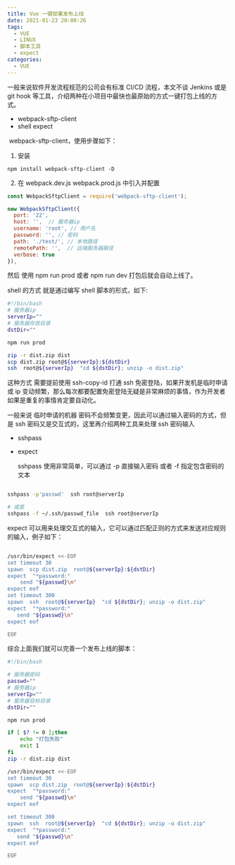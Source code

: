 ```yaml
---
title: Vue 一键部署发布上线
date: 2021-01-23 20:00:26
tags:
  - VUE
  - LINUX
  - 脚本工具
  - expect
categories:
  - VUE
---
```



 一般来说软件开发流程规范的公司会有标准 CI/CD 流程，本文不谈 Jenkins 或是git hook 等工具，介绍两种在小项目中最快也最原始的方式一键打包上线的方式。

-  webpack-sftp-client
-  shell  expect



​    webpack-sftp-client，使用步骤如下：

1. 安装

```
npm install webpack-sftp-client -D
```



2. 在 webpack.dev.js webpack.prod.js 中引入并配置

```javascript
const WebpackSftpClient = require('webpack-sftp-client');

new WebpackSftpClient({
  port: '22',
  host: '',  // 服务器ip
  username: 'root', // 用户名
  password: '', // 密码
  path: './test/', // 本地路径
  remotePath: '',  // 远端服务器路径
  verbose: true
}),

```



然后 使用 npm run prod  或者 npm run dev 打包后就会自动上线了。



shell 的方式 就是通过编写 shell 脚本的形式，如下:

```bash
#!/bin/bash
# 服务器ip
serverIp=""
# 服务器存放目录
dstDir=""

npm run prod

zip -r dist.zip dist
scp dist.zip root@${serverIp}:${dstDir}
ssh  root@${serverIp}  "cd ${dstDir}; unzip -o dist.zip"
```

这种方式 需要提前使用 ssh-copy-id 打通 ssh 免密登陆，如果开发机是临时申请或 ip 变动频繁，那么每次都要配置免密登陆无疑是非常麻烦的事情，作为开发者如果是重复的事情肯定要自动化。

  一般来说 临时申请的机器 密码不会频繁变更，因此可以通过输入密码的方式，但是 ssh 密码又是交互式的，这里再介绍两种工具来处理 ssh 密码输入

- sshpass 
- expect

   sshpass 使用非常简单，可以通过 -p 直接输入密码 或者 -f 指定包含密码的文本

```bash

sshpass -p'passwd'  ssh root@serverIp

# 或是
sshpass -f ~/.ssh/passwd_file  ssh root@serverIp
```

  expect 可以用来处理交互式的输入，它可以通过匹配正则的方式来发送对应规则的输入，例子如下：

  ```bash
  
  /usr/bin/expect <<-EOF
  set timeout 30
  spawn  scp dist.zip  root@${serverIp}:${dstDir}
  expect  "*password:"
      send "${passwd}\n"
  expect eof
  set timeout 300
  spawn  ssh  root@${serverIp}  "cd ${dstDir}; unzip -o dist.zip"
  expect  "*password:"
     send "${passwd}\n"
  expect eof
  
  EOF
  ```

综合上面我们就可以完善一个发布上线的脚本：

```bash
#!/bin/bash

# 服务器密码
passwd=""
# 服务器ip
serverIp=""
# 服务器目标目录
dstDir=""

npm run prod

if [ $? != 0 ];then
    echo "打包失败"
    exit 1
fi
zip -r dist.zip dist

/usr/bin/expect <<-EOF
set timeout 30
spawn  scp dist.zip  root@${serverIp}:${dstDir}
expect  "*password:"
    send "${passwd}\n"
expect eof

set timeout 300
spawn  ssh  root@${serverIp}  "cd ${dstDir}; unzip -o dist.zip"
expect  "*password:"
   send "${passwd}\n"
expect eof

EOF
```

